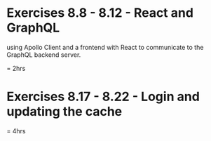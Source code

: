 # Exercises 8.8 - 8.12 - React and GraphQL

using Apollo Client and a frontend with React to communicate to the GraphQL backend server.

= 2hrs

# Exercises 8.17 - 8.22 - Login and updating the cache

= 4hrs

